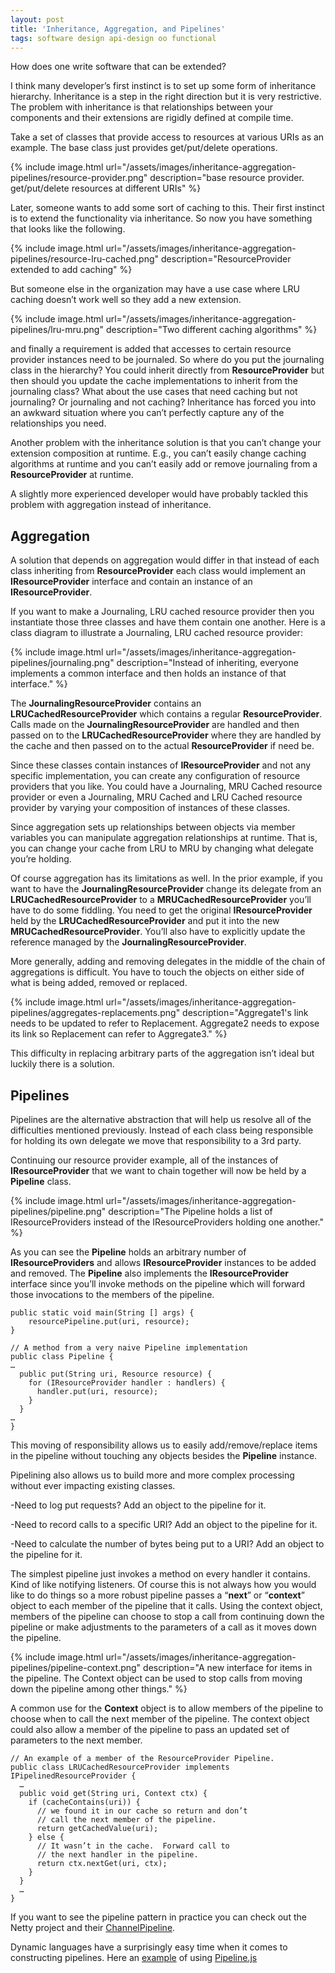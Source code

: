 ```yaml
---
layout: post
title: 'Inheritance, Aggregation, and Pipelines'
tags: software design api-design oo functional
---
```


How does one write software that can be extended?

I think many developer’s first instinct is to set up some form of inheritance hierarchy. Inheritance is a step in the right direction but it is very restrictive. The problem with inheritance is that relationships between your components and their extensions are rigidly defined at compile time.

Take a set of classes that provide access to resources at various URIs as an example. The base class just provides get/put/delete operations.

{% include image.html url="/assets/images/inheritance-aggregation-pipelines/resource-provider.png" description="base resource provider. get/put/delete resources at different URIs" %}

Later, someone wants to add some sort of caching to this. Their first instinct is to extend the functionality via inheritance. So now you have something that looks like the following.

{% include image.html url="/assets/images/inheritance-aggregation-pipelines/resource-lru-cached.png" description="ResourceProvider extended to add caching" %}

But someone else in the organization may have a use case where LRU caching doesn’t work well so they add a new extension.

{% include image.html url="/assets/images/inheritance-aggregation-pipelines/lru-mru.png" description="Two different caching algorithms" %}

and finally a requirement is added that accesses to certain resource provider instances need to be journaled. So where do you put the journaling class in the hierarchy? You could inherit directly from **ResourceProvider** but then should you update the cache implementations to inherit from the journaling class? What about the use cases that need caching but not journaling? Or journaling and not caching? Inheritance has forced you into an awkward situation where you can’t perfectly capture any of the relationships you need.

Another problem with the inheritance solution is that you can’t change your extension composition at runtime. E.g., you can’t easily change caching algorithms at runtime and you can’t easily add or remove journaling from a **ResourceProvider** at runtime.

A slightly more experienced developer would have probably tackled this problem with aggregation instead of inheritance.

## Aggregation

A solution that depends on aggregation would differ in that instead of each class inheriting from **ResourceProvider** each class would implement an **IResourceProvider** interface and contain an instance of an **IResourceProvider**.

If you want to make a Journaling, LRU cached resource provider then you instantiate those three classes and have them contain one another. Here is a class diagram to illustrate a Journaling, LRU cached resource provider:

{% include image.html url="/assets/images/inheritance-aggregation-pipelines/journaling.png" description="Instead of inheriting, everyone implements a common interface and then holds an instance of that interface." %}

The **JournalingResourceProvider** contains an **LRUCachedResourceProvider** which contains a regular **ResourceProvider**. Calls made on the **JournalingResourceProvider** are handled and then passed on to the **LRUCachedResourceProvider** where they are handled by the cache and then passed on to the actual **ResourceProvider** if need be.

Since these classes contain instances of **IResourceProvider** and not any specific implementation, you can create any configuration of resource providers that you like. You could have a Journaling, MRU Cached resource provider or even a Journaling, MRU Cached and LRU Cached resource provider by varying your composition of instances of these classes.

Since aggregation sets up relationships between objects via member variables you can manipulate aggregation relationships at runtime. That is, you can change your cache from LRU to MRU by changing what delegate you’re holding.

Of course aggregation has its limitations as well. In the prior example, if you want to have the **JournalingResourceProvider** change its delegate from an **LRUCachedResourceProvider** to a **MRUCachedResourceProvider** you’ll have to do some fiddling. You need to get the original **IResourceProvider** held by the **LRUCachedResourceProvider** and put it into the new **MRUCachedResourceProvider**. You’ll also have to explicitly update the reference managed by the **JournalingResourceProvider**.

More generally, adding and removing delegates in the middle of the chain of aggregations is difficult. You have to touch the objects on either side of what is being added, removed or replaced.

{% include image.html url="/assets/images/inheritance-aggregation-pipelines/aggregates-replacements.png" description="Aggregate1's link needs to be updated to refer to Replacement. Aggregate2 needs to expose its link so Replacement can refer to Aggregate3." %}

This difficulty in replacing arbitrary parts of the aggregation isn’t ideal but luckily there is a solution.

## Pipelines

Pipelines are the alternative abstraction that will help us resolve all of the difficulties mentioned previously. Instead of each class being responsible for holding its own delegate we move that responsibility to a 3rd party.

Continuing our resource provider example, all of the instances of **IResourceProvider** that we want to chain together will now be held by a **Pipeline** class.

{% include image.html url="/assets/images/inheritance-aggregation-pipelines/pipeline.png" description="The Pipeline holds a list of IResourceProviders instead of the IResourceProviders holding one another." %}

As you can see the **Pipeline** holds an arbitrary number of **IResourceProviders** and allows **IResourceProvider** instances to be added and removed. The **Pipeline** also implements the **IResourceProvider** interface since you’ll invoke methods on the pipeline which will forward those invocations to the members of the pipeline.

```
public static void main(String [] args) {
    resourcePipeline.put(uri, resource);
}

// A method from a very naive Pipeline implementation
public class Pipeline {
…
  public put(String uri, Resource resource) {
    for (IResourceProvider handler : handlers) {
      handler.put(uri, resource);
    }
  }
…
}
```

This moving of responsibility allows us to easily add/remove/replace items in the pipeline without touching any objects besides the **Pipeline** instance.

Pipelining also allows us to build more and more complex processing without ever impacting existing classes.

-Need to log put requests? Add an object to the pipeline for it.

-Need to record calls to a specific URI? Add an object to the pipeline for it.

-Need to calculate the number of bytes being put to a URI? Add an object to the pipeline for it.

The simplest pipeline just invokes a method on every handler it contains. Kind of like notifying listeners. Of course this is not always how you would like to do things so a more robust pipeline passes a “**next**” or “**context**” object to each member of the pipeline that it calls. Using the context object, members of the pipeline can choose to stop a call from continuing down the pipeline or make adjustments to the parameters of a call as it moves down the pipeline.

{% include image.html url="/assets/images/inheritance-aggregation-pipelines/pipeline-context.png" description="A new interface for items in the pipeline. The Context object can be used to stop calls from moving down the pipeline among other things." %}

A common use for the **Context** object is to allow members of the pipeline to choose when to call the next member of the pipeline. The context object could also allow a member of the pipeline to pass an updated set of parameters to the next member.

    // An example of a member of the ResourceProvider Pipeline.
    public class LRUCachedResourceProvider implements IPipelinedResourceProvider {
      …
      public void get(String uri, Context ctx) {
        if (cacheContains(uri)) {
          // we found it in our cache so return and don’t
          // call the next member of the pipeline.
          return getCachedValue(uri);
        } else {
          // It wasn’t in the cache.  Forward call to
          // the next handler in the pipeline.
          return ctx.nextGet(uri, ctx);
        }
      }
      …
    }

If you want to see the pipeline pattern in practice you can check out the Netty project and their [ChannelPipeline](http://docs.jboss.org/netty/3.2/api/org/jboss/netty/channel/ChannelPipeline.html).

Dynamic languages have a surprisingly easy time when it comes to constructing pipelines. Here an [example](https://github.com/tantaman/Pipeline.js/blob/master/README.md) of using [Pipeline.js](https://github.com/tantaman/Pipeline.js)
